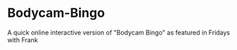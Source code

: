 # Bodycam-Bingo
A quick online interactive version of "Bodycam Bingo" as featured in Fridays with Frank 
